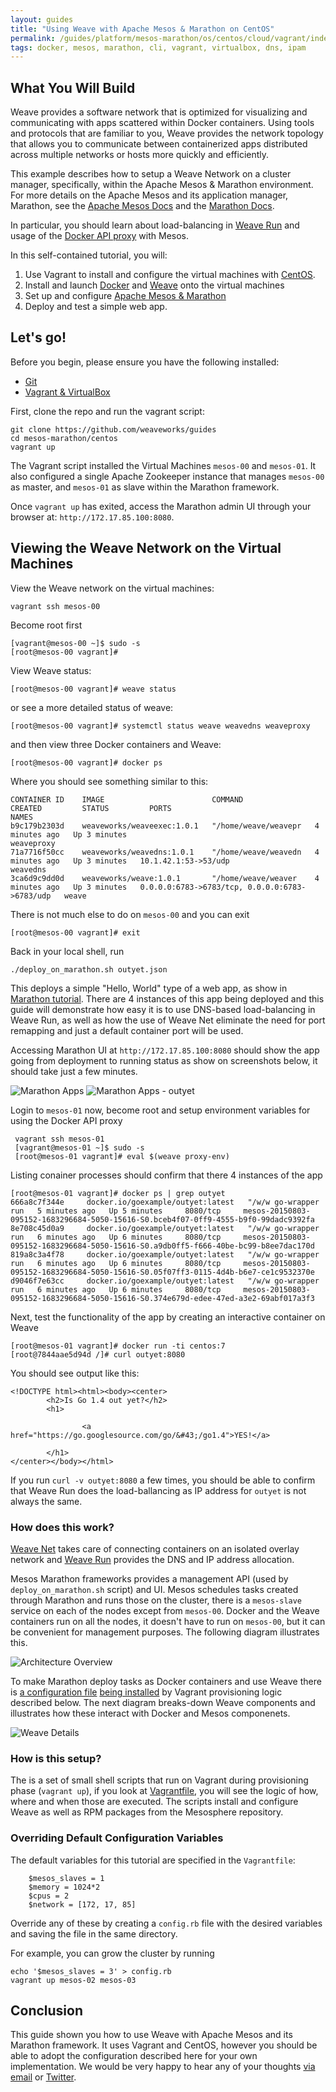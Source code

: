 ```yaml
---
layout: guides
title: "Using Weave with Apache Mesos & Marathon on CentOS"
permalink: /guides/platform/mesos-marathon/os/centos/cloud/vagrant/index.html
tags: docker, mesos, marathon, cli, vagrant, virtualbox, dns, ipam
---
```


## What You Will Build

Weave provides a software network that is optimized for visualizing and communicating with apps scattered within Docker containers. Using tools and protocols that are familiar to you, Weave provides the network topology that allows you to communicate between containerized apps distributed across multiple networks or hosts more quickly and efficiently.

This example describes how to setup a Weave Network on a cluster manager, specifically, within the Apache Mesos & Marathon environment. For more details on the Apache Mesos and its application manager, Marathon, see the [Apache Mesos Docs](http://mesos.apache.org/documentation/latest/) and the [Marathon Docs](https://mesosphere.github.io/marathon/).

In particular, you should learn about load-balancing in [Weave Run](/run) and usage of the [Docker API proxy](http://docs.weave.works/weave/latest_release/proxy.html) with Mesos.

In this self-contained tutorial, you will:

1. Use Vagrant to install and configure the virtual machines with [CentOS](http://centos.org/).
2. Install and launch [Docker](http://docker.com) and [Weave](http://weave.works) onto the virtual machines
3. Set up and configure [Apache Mesos & Marathon](https://mesosphere.github.io/marathon/)
4. Deploy and test a simple web app.

## Let's go!

Before you begin, please ensure you have the following installed:

* [Git](http://git-scm.com/downloads)
* [Vagrant & VirtualBox](/guides/about/vagrant.html)

First, clone the repo and run the vagrant script:

    git clone https://github.com/weaveworks/guides
    cd mesos-marathon/centos
    vagrant up

The Vagrant script installed the Virtual Machines `mesos-00` and `mesos-01`. It also configured a single Apache Zookeeper instance that manages `mesos-00` as master, and `mesos-01` as slave within the Marathon framework.

Once `vagrant up` has exited, access the Marathon admin UI through your browser at: `http://172.17.85.100:8080`.

## Viewing the Weave Network on the Virtual Machines

View the Weave network on the virtual machines:


    vagrant ssh mesos-00

Become root first

    [vagrant@mesos-00 ~]$ sudo -s
    [root@mesos-00 vagrant]#

View Weave status:

    [root@mesos-00 vagrant]# weave status

or see a more detailed status of weave:

    [root@mesos-00 vagrant]# systemctl status weave weavedns weaveproxy

and then view three Docker containers and Weave:

    [root@mesos-00 vagrant]# docker ps

Where you should see something similar to this:

    CONTAINER ID    IMAGE                        COMMAND                CREATED         STATUS         PORTS                                            NAMES
    b9c179b2303d    weaveworks/weaveexec:1.0.1   "/home/weave/weavepr   4 minutes ago   Up 3 minutes                                                    weaveproxy
    71a7716f50cc    weaveworks/weavedns:1.0.1    "/home/weave/weavedn   4 minutes ago   Up 3 minutes   10.1.42.1:53->53/udp                             weavedns
    3ca6d9c9dd0d    weaveworks/weave:1.0.1       "/home/weave/weaver    4 minutes ago   Up 3 minutes   0.0.0.0:6783->6783/tcp, 0.0.0.0:6783->6783/udp   weave

There is not much else to do on `mesos-00` and you can exit

    [root@mesos-00 vagrant]# exit

Back in your local shell, run

    ./deploy_on_marathon.sh outyet.json

This deploys a simple "Hello, World" type of a web app, as show in [Marathon tutorial](http://open.mesosphere.com/intro-course/ex17.html). There are 4 instances of this app being deployed and this guide will demonstrate how easy it is to use DNS-based load-balancing in Weave Run, as well as how the use of Weave Net eliminate the need for port remapping and just a default container port will be used.

Accessing Marathon UI at `http://172.17.85.100:8080` should show the app going from deployment to running status as show on screenshots below, it should take just a few minutes.

![Marathon Apps](/guides/images/mesos-marathon/centos/marathon-1.png)
![Marathon Apps - outyet](/guides/images/mesos-marathon/centos/marathon-2.png)

Login to `mesos-01` now, become root and setup environment variables for using the Docker API proxy

     vagrant ssh mesos-01
     [vagrant@mesos-01 ~]$ sudo -s
     [root@mesos-01 vagrant]# eval $(weave proxy-env)

Listing conainer processes should confirm that there 4 instances of the app

    [root@mesos-01 vagrant]# docker ps | grep outyet
    666a8c7f344e     docker.io/goexample/outyet:latest   "/w/w go-wrapper run   5 minutes ago   Up 5 minutes     8080/tcp     mesos-20150803-095152-1683296684-5050-15616-S0.bceb4f07-0ff9-4555-b9f0-99dadc9392fa
    8e708c45d0a9     docker.io/goexample/outyet:latest   "/w/w go-wrapper run   6 minutes ago   Up 6 minutes     8080/tcp     mesos-20150803-095152-1683296684-5050-15616-S0.a9db0ff5-f666-40be-bc99-b8ee7dac170d
    819a8c3a4f78     docker.io/goexample/outyet:latest   "/w/w go-wrapper run   6 minutes ago   Up 6 minutes     8080/tcp     mesos-20150803-095152-1683296684-5050-15616-S0.05f07ff3-0115-4d4b-b6e7-ce1c9532370e
    d9046f7e63cc     docker.io/goexample/outyet:latest   "/w/w go-wrapper run   6 minutes ago   Up 6 minutes     8080/tcp     mesos-20150803-095152-1683296684-5050-15616-S0.374e679d-edee-47ed-a3e2-69abf017a3f3

Next, test the functionality of the app by creating an interactive container on Weave

    [root@mesos-01 vagrant]# docker run -ti centos:7
    [root@7844aae5d94d /]# curl outyet:8080

You should see output like this:

    <!DOCTYPE html><html><body><center>
            <h2>Is Go 1.4 out yet?</h2>
            <h1>

                    <a href="https://go.googlesource.com/go/&#43;/go1.4">YES!</a>

            </h1>
    </center></body></html>

If you run `curl -v outyet:8080` a few times, you should be able to confirm that Weave Run does the load-ballancing as IP address for `outyet` is not always the same.

### How does this work?

[Weave Net](/net) takes care of connecting containers on an isolated overlay network and [Weave Run](/run) provides the DNS and IP address allocation.

Mesos Marathon frameworks provides a management API (used by `deploy_on_marathon.sh` script) and UI. Mesos schedules tasks created through Marathon and runs those on the cluster, there is a `mesos-slave` service on each of the nodes except from `mesos-00`. Docker and the Weave containers run on all the nodes, it doesn't have to run on `mesos-00`, but it can be convenient for management purposes. The following diagram illustrates this.

![Architecture Overview](/guides/images/mesos-marathon/centos/diagram-1.png)

To make Marathon deploy tasks as Docker containers and use Weave there is [a configuration file](https://github.com/weaveworks/guides/blob/ab8fb8efd9e5da943cfbd98361d78008e1c46f71/mesos-marathon/centos/mesos-slave-containerizers.conf) [being installed](https://github.com/weaveworks/guides/blob/ab8fb8efd9e5da943cfbd98361d78008e1c46f71/mesos-marathon/centos/setup_and_launch_mesos_slave.sh#L7) by Vagrant provisioning logic described below. The next diagram breaks-down Weave components and illustrates how these interact with Docker and Mesos componenets.

![Weave Details](/guides/images/mesos-marathon/centos/diagram-2.png)

### How is this setup?

The is a set of small shell scripts that run on Vagrant during provisioning phase (`vagrant up`), if you look at [Vagrantfile](https://github.com/weaveworks/guides/blob/ab8fb8efd9e5da943cfbd98361d78008e1c46f71/mesos-marathon/centos/Vagrantfile#L59-L82), you will see the logic of how, where and when those are executed. The scripts install and configure Weave as well as RPM packages from the Mesosphere repository.

### Overriding Default Configuration Variables

The default variables for this tutorial are specified in the `Vagrantfile`:

        $mesos_slaves = 1
        $memory = 1024*2
        $cpus = 2
        $network = [172, 17, 85]

Override any of these by creating a `config.rb` file with the desired variables and saving the file in the same directory.

For example, you can grow the cluster by running

    echo '$mesos_slaves = 3' > config.rb
    vagrant up mesos-02 mesos-03

## Conclusion

This guide shown you how to use Weave with Apache Mesos and its Marathon framework. It uses Vagrant and CentOS, however you should be able to adopt the configuration described here for your own implementation. We would be very happy to hear any of your thoughts [via email](mailto:help@weave.works) or [Twitter](https://twitter.com/weaveworks).
